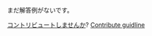 
まだ解答例がないです。

[コントリビュートしませんか](https://github.com/BFEdev/BFE.dev-solutions/blob/main/problem/merge-identical-API-calls_ja.md)?  [Contribute guidline](https://github.com/BFEdev/BFE.dev-solutions#how-to-contribute)
